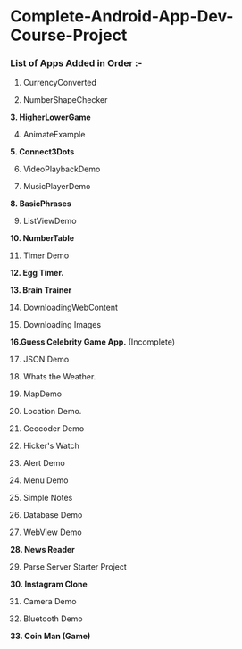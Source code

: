 # Complete-Android-App-Dev-Course-Project

### List of Apps Added in Order :-

1. CurrencyConverted

2. NumberShapeChecker

**3. HigherLowerGame**

4. AnimateExample

**5. Connect3Dots**

6. VideoPlaybackDemo

7. MusicPlayerDemo

**8. BasicPhrases**

9. ListViewDemo

**10. NumberTable**

11. Timer Demo

**12. Egg Timer.**

**13. Brain Trainer**

14. DownloadingWebContent

15. Downloading Images

**16.Guess Celebrity Game App.** (Incomplete)

17. JSON Demo

18. Whats the Weather.

19. MapDemo

20. Location Demo.

21. Geocoder Demo

22. Hicker's Watch

23. Alert Demo

24. Menu Demo

25. Simple Notes

26. Database Demo

27. WebView Demo

**28. News Reader**

29. Parse Server Starter Project

**30. Instagram Clone**

31. Camera Demo

32. Bluetooth Demo

**33. Coin Man (Game)**

